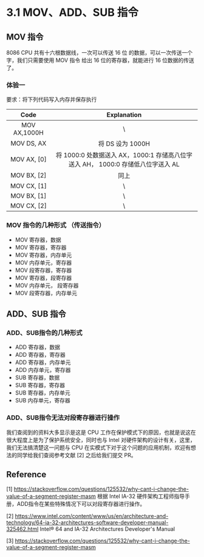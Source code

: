 # 3.1 MOV、ADD、SUB 指令

## MOV 指令

8086 CPU 共有十六根数据线，一次可以传送 16 位 的数据，可以一次传送一个字，我们只需要使用 MOV 指令 给出 16 位的寄存器，就能进行 16 位数据的传送了。

### 体验一

要求：将下列代码写入内存并保存执行

| Code | Explanation |
| :--: | :---------: |
| MOV AX,1000H | \ |
| MOV DS, AX | 将 DS 设为 1000H |
| MOV AX, [0] | 将 1000:0 处数据送入 AX，1000:1 存储高八位字送入 AH， 1000:0 存储低八位字送入 AL |
| MOV BX, [2] | 同上 |
| MOV CX, [1] | \ |
| MOV BX, [1] | \ |
| MOV CX, [2] | \ |

### MOV 指令的几种形式 （传送指令）

* MOV 寄存器，数据
* MOV 寄存器，寄存器
* MOV 寄存器，内存单元
* MOV 内存单元，寄存器
* MOV 段寄存器，寄存器
* MOV 寄存器，段寄存器
* MOV 内存单元， 段寄存器
* MOV 段寄存器，内存单元

## ADD、SUB 指令

### ADD、SUB指令的几种形式

- ADD 寄存器，数据
- ADD 寄存器，寄存器
- ADD 寄存器，内存单元
- ADD 内存单元，寄存器
- SUB 寄存器，数据
- SUB 寄存器，寄存器
- SUB 寄存器，内存单元
- SUB 内存单元，寄存器

### ADD、SUB指令无法对段寄存器进行操作

我们查阅到的资料大多显示是这是 CPU 工作在保护模式下的原因，也就是说这在很大程度上是为了保护系统安全，同时也与 Intel 对硬件架构的设计有关，这里，我们无法搞清楚这一问题与 CPU 在实模式下对于这个问题的应用机制，欢迎有想法的同学给我们查阅参考文献 [2] 之后给我们提交 PR。

## Reference

[1] https://stackoverflow.com/questions/125532/why-cant-i-change-the-value-of-a-segment-register-masm  根据 Intel IA-32 硬件架构工程师指导手册，ADD指令在某些特殊情况下可以对段寄存器进行操作。

[2] https://www.intel.com/content/www/us/en/architecture-and-technology/64-ia-32-architectures-software-developer-manual-325462.html Intel® 64 and IA-32 Architectures Developer's Manual

[3] https://stackoverflow.com/questions/125532/why-cant-i-change-the-value-of-a-segment-register-masm